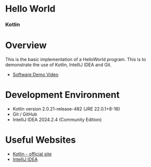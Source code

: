 # Hello World
### Kotlin

# Overview

This is the basic implementation of a HelloWorld program. This is to demonstrate the use of Kotlin, IntelliJ IDEA and Git. 

- [Software Demo Video](http://youtube.link.goes.here)

# Development Environment

- Kotlin version 2.0.21-release-482 (JRE 22.0.1+8-16)
- Git / GitHub
- IntelliJ IDEA 2024.2.4 (Community Edition)

# Useful Websites

* [Kotlin - official site](https://kotlinlang.org)
* [IntelliJ IDEA](https://www.jetbrains.com/idea/)